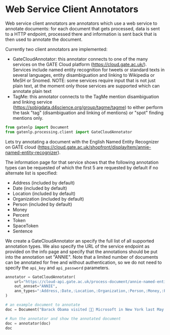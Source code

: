 # Web Service Client Annotators

Web service client annotators are annotators which use a web service to annotate documents: for each document that gets processed, data is sent to a HTTP endpoint, processed there and information is sent back that is then used to annotate the document. 

Currently two client annotators are implemented:

* GateCloudAnnotator: this annotator connects to one of the many services on the GATE Cloud platform (https://cloud.gate.ac.uk/). Services include named entity recognition for tweets or standard texts in several  languages, entity disambiguation and linking to Wikipedia or MeSH or Snomed. NOTE: some services require input that is not just plain text, at the moment only those services are supported which can annotate plain text
* TagMe: this annotator connects to the TagMe mention disambiguation and linking service (https://sobigdata.d4science.org/group/tagme/tagme) to either perform the task "tag" (disambiguation and linking of mentions) or "spot" finding mentions only. 



```python
from gatenlp import Document
from gatenlp.processing.client import GateCloudAnnotator


```

Lets try annotating a document with the English Named Entity Recognizer on GATE
cloud (https://cloud.gate.ac.uk/shopfront/displayItem/annie-named-entity-recognizer). 

The information page for that service shows that the following annotation types can be requested of which the first 5 are requested by default if no alternate list is specified:

* Address  (included by default)
* Date (included by default)
* Location (included by default)
* Organization (included by default)
* Person (included by default)
* Money 
* Percent 
* Token 
* SpaceToken 
* Sentence

We create a GateCloudAnnotator an specify the full list of all supported annotation types. We also specify the URL of the service endpoint as provided on the info page and specify that the annotations should be put into the annotation set "ANNIE". Note that a limited number of documents can be annotated for free and without authentication, so we do not need to specify the `api_key` and `api_password` parameters. 


```python
annotator = GateCloudAnnotator(
    url="https://cloud-api.gate.ac.uk/process-document/annie-named-entity-recognizer", 
    out_annset="ANNIE", 
    ann_types=":Address,:Date,:Location,:Organization,:Person,:Money,:Percent,:Token,:SpaceToken,:Sentence"
)
```


```python
# an example document to annotate
doc = Document("Barack Obama visited 💩💩 Microsoft in New York last May.")
```


```python
# Run the annotator and show the annotated document
doc = annotator(doc)
doc
```




<div><style>#IENDGERLUM-wrapper { color: black !important; }</style>
<div id="IENDGERLUM-wrapper">

<div>
<style>
#IENDGERLUM-content {
    width: 100%;
    height: 100%;
    font-family: -apple-system, BlinkMacSystemFont, 'Segoe UI', Roboto, Oxygen, Ubuntu, Cantarell, 'Open Sans', 'Helvetica Neue', sans-serif;
}

.IENDGERLUM-row {
    width: 100%;
    display: flex;
    flex-direction: row;
    flex-wrap: nowrap;
}

.IENDGERLUM-col {
    border: 1px solid grey;
    display: inline-block;
    min-width: 200px;
    padding: 5px;
    /* white-space: normal; */
    /* white-space: pre-wrap; */
    overflow-y: auto;
}

.IENDGERLUM-hdr {
    font-size: 1.2rem;
    font-weight: bold;
}

.IENDGERLUM-label {
    margin-bottom: -15px;
    display: block;
}

.IENDGERLUM-input {
    vertical-align: middle;
    position: relative;
    *overflow: hidden;
}

#IENDGERLUM-popup {
    display: none;
    color: black;
    position: absolute;
    margin-top: 10%;
    margin-left: 10%;
    background: #aaaaaa;
    width: 60%;
    height: 60%;
    z-index: 50;
    padding: 25px 25px 25px;
    border: 1px solid black;
    overflow: auto;
}

.IENDGERLUM-selection {
    margin-bottom: 5px;
}

.IENDGERLUM-featuretable {
    margin-top: 10px;
}

.IENDGERLUM-fname {
    text-align: left !important;
    font-weight: bold;
    margin-right: 10px;
}
.IENDGERLUM-fvalue {
    text-align: left !important;
}
</style>
  <div id="IENDGERLUM-content">
        <div id="IENDGERLUM-popup" style="display: none;">
        </div>
        <div class="IENDGERLUM-row" id="IENDGERLUM-row1" style="height:67vh; min-height:100px;">
            <div id="IENDGERLUM-text-wrapper" class="IENDGERLUM-col" style="width:70%;">
                <div class="IENDGERLUM-hdr" id="IENDGERLUM-dochdr"></div>
                <div id="IENDGERLUM-text">
                </div>
            </div>
            <div id="IENDGERLUM-chooser" class="IENDGERLUM-col" style="width:30%; border-left-width: 0px;"></div>
        </div>
        <div class="IENDGERLUM-row" id="IENDGERLUM-row2" style="height:30vh; min-height: 100px;">
            <div id="IENDGERLUM-details" class="IENDGERLUM-col" style="width:100%; border-top-width: 0px;">
            </div>
        </div>
    </div>
    <script src="https://ajax.googleapis.com/ajax/libs/jquery/3.5.1/jquery.min.js"></script><script src="https://unpkg.com/gatenlp-ann-viewer@1.0.11/gatenlp-ann-viewer.js"></script>
    <script type="application/json" id="IENDGERLUM-data">
    {"annotation_sets": {"ANNIE": {"name": "detached-from:ANNIE", "annotations": [{"type": "Date", "start": 48, "end": 56, "id": 0, "features": {"rule": "ModifierNamedDate", "ruleFinal": "DateOnlyFinal", "kind": "date"}}, {"type": "Location", "start": 39, "end": 47, "id": 1, "features": {"kind": "locName", "rule": "InLoc1", "locType": "city", "ruleFinal": "LocFinal"}}, {"type": "Organization", "start": 26, "end": 35, "id": 2, "features": {"orgType": "company", "rule": "GazOrganization", "ruleFinal": "OrgFinal"}}, {"type": "Person", "start": 0, "end": 12, "id": 3, "features": {"firstName": "Barack", "surname": "Obama", "kind": "fullName", "rule": "GazPerson", "gender": "male", "ruleFinal": "PersonFinal"}}, {"type": "Token", "start": 0, "end": 6, "id": 4, "features": {"string": "Barack", "length": "6", "orth": "upperInitial", "kind": "word", "category": "NNP"}}, {"type": "Token", "start": 7, "end": 12, "id": 5, "features": {"string": "Obama", "length": "5", "orth": "upperInitial", "kind": "word", "category": "NNP"}}, {"type": "Token", "start": 13, "end": 20, "id": 6, "features": {"string": "visited", "length": "7", "orth": "lowercase", "kind": "word", "category": "VBD"}}, {"type": "Token", "start": 21, "end": 23, "id": 7, "features": {"string": "\ud83d\udca9", "length": "2", "kind": "symbol", "category": "NN"}}, {"type": "Token", "start": 23, "end": 25, "id": 8, "features": {"string": "\ud83d\udca9", "length": "2", "kind": "symbol", "category": "NN"}}, {"type": "Token", "start": 26, "end": 35, "id": 9, "features": {"string": "Microsoft", "length": "9", "orth": "upperInitial", "kind": "word", "category": "NNP"}}, {"type": "Token", "start": 36, "end": 38, "id": 10, "features": {"string": "in", "length": "2", "orth": "lowercase", "kind": "word", "category": "IN"}}, {"type": "Token", "start": 39, "end": 42, "id": 11, "features": {"string": "New", "length": "3", "orth": "upperInitial", "kind": "word", "category": "NNP"}}, {"type": "Token", "start": 43, "end": 47, "id": 12, "features": {"string": "York", "length": "4", "orth": "upperInitial", "kind": "word", "category": "NNP"}}, {"type": "Token", "start": 48, "end": 52, "id": 13, "features": {"string": "last", "length": "4", "orth": "lowercase", "kind": "word", "category": "JJ"}}, {"type": "Token", "start": 53, "end": 56, "id": 14, "features": {"string": "May", "length": "3", "orth": "upperInitial", "kind": "word", "category": "NNP"}}, {"type": "Token", "start": 56, "end": 57, "id": 15, "features": {"string": ".", "length": "1", "kind": "punctuation", "category": "."}}, {"type": "SpaceToken", "start": 6, "end": 7, "id": 16, "features": {"string": " ", "length": "1", "kind": "space"}}, {"type": "SpaceToken", "start": 12, "end": 13, "id": 17, "features": {"string": " ", "length": "1", "kind": "space"}}, {"type": "SpaceToken", "start": 20, "end": 21, "id": 18, "features": {"string": " ", "length": "1", "kind": "space"}}, {"type": "SpaceToken", "start": 25, "end": 26, "id": 19, "features": {"string": " ", "length": "1", "kind": "space"}}, {"type": "SpaceToken", "start": 35, "end": 36, "id": 20, "features": {"string": " ", "length": "1", "kind": "space"}}, {"type": "SpaceToken", "start": 38, "end": 39, "id": 21, "features": {"string": " ", "length": "1", "kind": "space"}}, {"type": "SpaceToken", "start": 42, "end": 43, "id": 22, "features": {"string": " ", "length": "1", "kind": "space"}}, {"type": "SpaceToken", "start": 47, "end": 48, "id": 23, "features": {"string": " ", "length": "1", "kind": "space"}}, {"type": "SpaceToken", "start": 52, "end": 53, "id": 24, "features": {"string": " ", "length": "1", "kind": "space"}}, {"type": "Sentence", "start": 0, "end": 57, "id": 25, "features": {}}], "next_annid": 26}}, "text": "Barack Obama visited \ud83d\udca9\ud83d\udca9 Microsoft in New York last May.", "features": {}, "offset_type": "j", "name": ""}
    </script>
    <script type="text/javascript">
        gatenlp_run("IENDGERLUM-");
    </script>
  </div>

</div></div>


